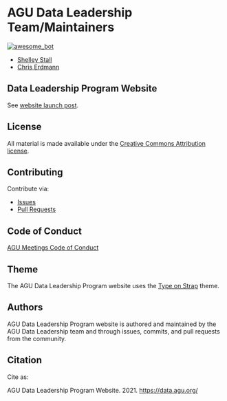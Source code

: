 # AGU Data Leadership Team/Maintainers
[![awesome_bot](https://github.com/AGU-Data/agu-data.github.io/actions/workflows/awesome_bot.yml/badge.svg)](https://github.com/AGU-Data/agu-data.github.io/actions/workflows/awesome_bot.yml)

- [Shelley Stall](https://github.com/ShelleyStall)
- [Chris Erdmann](https://github.com/libcce)

## Data Leadership Program Website

See [website launch post](https://data.agu.org/2021/06/14/website-launch.html).

## License

All material is made available under the [Creative Commons Attribution
license](https://creativecommons.org/licenses/by/4.0/).

## Contributing

Contribute via:

- [Issues](https://github.com/AGU-Data/agu-data.github.io/issues)
- [Pull Requests](https://github.com/AGU-Data/agu-data.github.io/pulls)

## Code of Conduct

[AGU Meetings Code of Conduct](https://www.agu.org/Plan-for-a-Meeting/AGUMeetings/Meetings-Resources/Meetings-code-of-conduct)

## Theme  

The AGU Data Leadership Program website uses the [Type on Strap](https://github.com/sylhare/Type-on-Strap) theme.

## Authors

AGU Data Leadership Program website is authored and maintained by the AGU Data Leadership team and through issues, commits, and pull requests from the community.

## Citation

Cite as:

AGU Data Leadership Program Website. 2021. https://data.agu.org/



